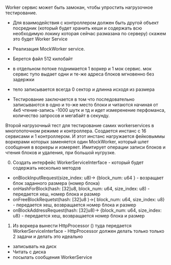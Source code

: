 




 Worker сервис может быть замокан, чтобы упростить нагрузочное тестирование. 


- Для взаимодействия с контроллером должен быть другой объект посредник (который будет хранить кеши и содержать всю необходимую локику которая сейчас размазана по серверу) скажем это будет Worker Service
 
 - Реализация MockWorker service. 
 - Берется файл 512 килобайт
 - в отдельном потоке поднимается 1 воркер и 1 мок сервис. мок сервис тупо выдает одни и те-же адреса блоков мгновенно без задержки
 - тело записывается всегда 0 сектор и длинна исходя из размера
 - Тестирование заключается в том что последовательно записываются в одно и то-же место блоки и читаются начиная от 4кб чтение-запись -1000 шутк и тд и идет измеренение перфоманса, количество запросов и мегабайт в секунду. 

 Второй нагрузочный тест для тестирование самих workerservices в многопоточном режиме и контроллера. 
 Создается инстанс с   16 сервисами и 1 контроллером. 
 И этот инстанс нагружается фейковыммы воркерами которых заменяется один MockWorker, который шлет сообщения в воркеры и измеряет.
 Имитирует операции записи блоков и чтения блоков и удаления, при большой нугрузке. 


0. Создать интерфейс WorkerServiceInterface - который будет содержать несколько методов
  - onBlockInputRequest(size_index: u8)-> {block_num: u64 } - возращает блок заданного размера (номер блока)
  - onHashForBlock(hash: [32]u8, block_num: u64, size_index: u8) - передается хеш, номер блока и размер
  - onFreeBlockRequetst(hash: [32]u8 )->{ block_num: u64, size_index: u8} - передается хеш, возвращается номер блока и размер
  - onBlockAddressRequest(hash: [32]u8)-> {block_num: u64, size_index: u8} - передается хеш, возвращается номер блока и размер
1. Из воркера вынести HttpProcessor () туда передается WorkerServiceInterface - HttpProcessor должен делать только только 2 задачи и делать это идеально
 - записывать на диск 
 - Читать с диска
 - посылать сообщения WorkerService
